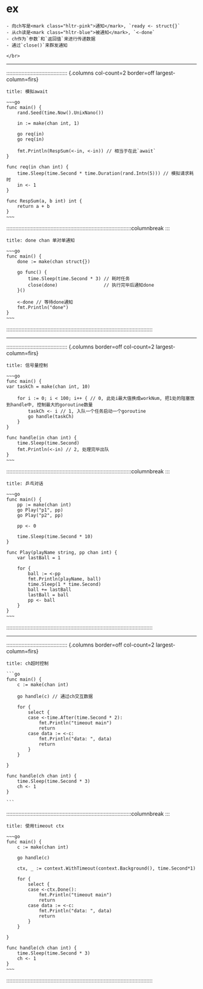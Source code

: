 # ex

~~~ad-ex
- 向ch写是<mark class="hltr-pink">通知</mark>, `ready <- struct{}`  
- 从ch读是<mark class="hltr-blue">被通知</mark>, `<-done`
- ch作为`参数`和`返回值`来进行传递数据
- 通过`close()`来群发通知

</br>

~~~

---
:::::::::::::::::::::::::::::::::::::::: {.columns col-count=2 border=off largest-column=firs}

```ad-ex
title: 模拟await

~~~go
func main() {
	rand.Seed(time.Now().UnixNano())

	in := make(chan int, 1)

	go req(in)
	go req(in)

	fmt.Println(RespSum(<-in, <-in)) // 相当于在此`await`
}

func req(in chan int) {
	time.Sleep(time.Second * time.Duration(rand.Intn(5))) // 模拟请求耗时
	in <- 1
}

func RespSum(a, b int) int {
	return a + b
}
~~~
```

::::::::::::::::::::::::::::::::::::::::::::::::::::::::::::::::::::::::::::::::::columnbreak
:::

```ad-go
title: done chan 单对单通知

~~~go
func main() {
	done := make(chan struct{})

	go func() {
		time.Sleep(time.Second * 3) // 耗时任务
		close(done)                 // 执行完毕后通知done
	}()
	
	<-done // 等待done通知
	fmt.Println("done")
}
~~~
```

::::::::::::::::::::::::::::::::::::::::::::::::::::::::::::::::::::::::::::::::::::::::::::::::

---
:::::::::::::::::::::::::::::::::::::::: {.columns border=off col-count=2 largest-column=firs}

```ad-go
title: 信号量控制

~~~go
func main() {  
var taskCh = make(chan int, 10)  
  
	for i := 0; i < 100; i++ { // 0, 此处i最大值换成workNum, 把1处的阻塞放到handle中, 控制最大的goroutine数量  
		taskCh <- i // 1, 入队一个任务启动一个goroutine  
		go handle(taskCh)  
	}  
}  
  
func handle(in chan int) {  
	time.Sleep(time.Second)  
	fmt.Println(<-in) // 2, 处理完毕出队  
}
~~~
```

::::::::::::::::::::::::::::::::::::::::::::::::::::::::::::::::::::::::::::::::::columnbreak
:::

```ad-bug
title: 乒乓对话

~~~go
func main() {
	pp := make(chan int)
	go Play("p1", pp)
	go Play("p2", pp)

	pp <- 0

	time.Sleep(time.Second * 10)
}

func Play(playName string, pp chan int) {
	var lastBall = 1

	for {
		ball := <-pp
		fmt.Println(playName, ball)
		time.Sleep(1 * time.Second)
		ball += lastBall
		lastBall = ball
		pp <- ball
	}
}
~~~
```

::::::::::::::::::::::::::::::::::::::::::::::::::::::::::::::::::::::::::::::::::::::::::::::::

---
:::::::::::::::::::::::::::::::::::::::: {.columns border=off col-count=2 largest-column=firs}

~~~ad-tips
title: ch超时控制

```go
func main() {
	c := make(chan int)

	go handle(c) // 通过ch交互数据

	for {
		select {
		case <-time.After(time.Second * 2):
			fmt.Println("timeout main")
			return
		case data := <-c:
			fmt.Println("data: ", data)
			return
		}
	}

}

func handle(ch chan int) {
	time.Sleep(time.Second * 3)
	ch <- 1
}

```
~~~

::::::::::::::::::::::::::::::::::::::::::::::::::::::::::::::::::::::::::::::::::columnbreak
:::

```ad-go
title: 使用timeout ctx

~~~go
func main() {
	c := make(chan int)

	go handle(c)

	ctx, _ := context.WithTimeout(context.Background(), time.Second*1)

	for {
		select {
		case <-ctx.Done():
			fmt.Println("timeout main")
			return
		case data := <-c:
			fmt.Println("data: ", data)
			return
		}
	}

}

func handle(ch chan int) {
	time.Sleep(time.Second * 3)
	ch <- 1
}
~~~
```

::::::::::::::::::::::::::::::::::::::::::::::::::::::::::::::::::::::::::::::::::::::::::::::::
